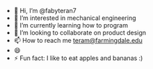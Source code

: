 - 👋 Hi, I’m @fabyteran7
- 👀 I’m interested in mechanical engineering
- 🌱 I’m currently learning how to program
- 💞️ I’m looking to collaborate on product design
- 📫 How to reach me teram@farmingdale.edu
- 😄 
- ⚡ Fun fact: I like to eat apples and bananas :)

<!---
fabyteran7/fabyteran7 is a ✨ special ✨ repository because its `README.md` (this file) appears on your GitHub profile.
You can click the Preview link to take a look at your changes.
--->
